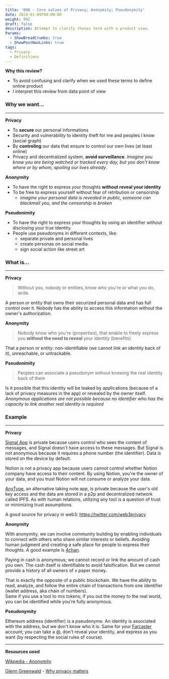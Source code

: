 ```yaml
---
title: '008 - Core values of Privacy; Anonymity; Pseudonymity'
date: 2024-01-09T00:00:00
weight: 992
draft: false
description: Attempt to clarify theses term with a product view.
Params:
  - ShowBreadCrumbs: true
  - ShowPostNavLinks: true
tags:
  - Privacy
  - Definitions
---
```


**Why this review?**
- To avoid confusing and clarify when we used these terms to define online product
- I interpret this review from data point of view

### Why we want...

---

**Privacy** 

- To **secure** our personal informations
- Security and vulnerability to identity theft for me and peoples I know (social graph)
- By **controling** our data that ensure to control our own lives (at least online)
- Privacy and decentralized system, **avoid surveillance**. *Imagine you know you are being watched or tracked every day, but you don't know where or by whom, spoiling our lives already*.



**Anonymity**

- To have the right to express your thoughts **without reveal your identity**
- To be free to express yourself without fear of retribution or censorship
	- *imagine your personal data is revealed in public, someone can blackmail you, and the censorship is broken*


**Pseudonimity**

- To have the right to express your thoughts by using an identifier without disclosing your true identity.
- People use pseudonyms in different contexts, like:
	- separate private and personal lives
	- create personas on social media.
	- sign social action like street art


### What is...

---

**Privacy** 

> Without you, nobody or entities, know who you're or what you do, write.

A person or entity that owns their securized personal data and has full control over it. Nobody has the ability to access this information without the owner's authorization.


**Anonymity**

> Nobody know who you're (properties), that enable to freely express you **without the need to reveal** your identity (benefits)

That a person or entity: non-identifiable (we cannot link an identity back of it), unreachable, or untrackable.


**Pseudonimity**

> Peoples can associate a pseudonym without knowing the real identity back of them

Is it possible that this identity will be leaked by applications (because of a lack of privacy measures in the app) or revealed by the owner itself.
*Anonymous applications are not possible because no identifier who has the capacity to link another real identity is required*



### Example

---

**Privacy**

[Signal App](https://signal.org/#signal) is private because users control who sees the content of messages, and Signal doesn't have access to these messages.
But Signal is not anonymous because it requires a phone number (the identifier). Data is stored on the device by default.

Notion is not a privacy app because users cannot control whether Notion company have access to their content. By using Notion, you're the owner of your data, and you trust Notion will not consume or analyze your data.

[AnyType](https://anytype.io/), an alternative taking note app, is private because the user's old key access and the data are stored in a p2p and decentralized network called IPFS.
As with human relations, utilizing any tool is a question of trust or minimizing trust assumptions.

A good source for privacy in web3: https://twitter.com/web3privacy

**Anonymity**

With anonymity, we can involve community building by enabling individuals to connect with others who share similar interests or beliefs. Avoiding human judgment and creating a safe place for people to express their thoughts. A good example is [4chan](https://www.4chan.org/).

Paying in cash is anonymous; we cannot record or link the amount of cash you own. The cash itself is identifiable to avoid falsification. But we cannot provide a history of all owners of x paper money.

That is exactly the opposite of a public blockchain. We have the ability to read, analyze, and follow the entire chain of transactions from one identifier (wallet address, aka chain of numbers).  
Same if you use a tool to mix tokens; if you out the money to the real world, you can be identified while you're fully anonymous.

**Pseudonymity**

Ethereum address (identifier) is a pseudonyme. An identity is associated with the address, but we don't know who it is. Same for your [Farcaster](https://www.farcaster.xyz/) account; you can take a @, don't reveal your identity, and express as you want (by respecting the social rules of course).

---

**Resources used**

[Wikpedia - Anonymity](https://en.wikipedia.org/wiki/Anonymity)

[Glenn Greenwald](https://en.wikipedia.org/wiki/Glenn_Greenwald) - [Why privacy matters](https://www.youtube.com/watch?v=pcSlowAhvUk)